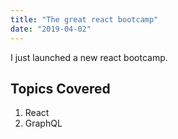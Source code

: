 ```yaml
---
title: "The great react bootcamp"
date: "2019-04-02"
---
```


I just launched a new react bootcamp.

## Topics Covered

1. React
2. GraphQL

